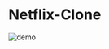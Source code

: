 # Netflix-Clone

![demo](https://github.com/Soumya2602/Netflix-Clone/assets/102344162/fa217948-9cf2-4f4c-8486-58e5149395fd)
